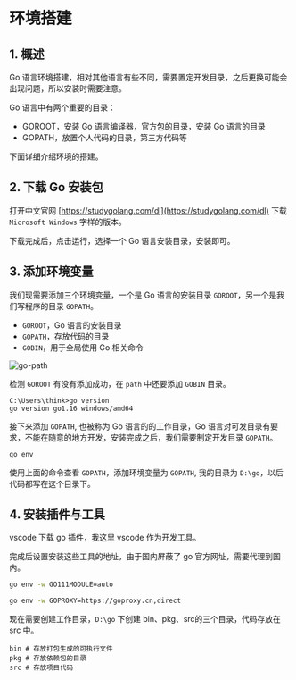 # 环境搭建

## 1. 概述

Go 语言环境搭建，相对其他语言有些不同，需要置定开发目录，之后更换可能会出现问题，所以安装时需要注意。

Go 语言中有两个重要的目录：

- GOROOT，安装 Go 语言编译器，官方包的目录，安装 Go 语言的目录
- GOPATH，放置个人代码的目录，第三方代码等

下面详细介绍环境的搭建。

## 2. 下载 Go 安装包

打开中文官网 [https://studygolang.com/dl](https://studygolang.com/dl) 下载 `Microsoft Windows` 字样的版本。

下载完成后，点击运行，选择一个 Go 语言安装目录，安装即可。

## 3. 添加环境变量

我们现需要添加三个环境变量，一个是 Go 语言的安装目录 `GOROOT`，另一个是我们写程序的目录 `GOPATH`。

- `GOROOT`，Go 语言的安装目录
- `GOPATH`，存放代码的目录
- `GOBIN`，用于全局使用 Go 相关命令

![go-path](go-path.png)

检测 `GOROOT` 有没有添加成功，在 `path` 中还要添加 `GOBIN` 目录。

```text
C:\Users\think>go version
go version go1.16 windows/amd64
```

接下来添加 `GOPATH`, 也被称为 Go 语言的的工作目录，Go 语言对可发目录有要求，不能在随意的地方开发，安装完成之后，我们需要制定开发目录 `GOPATH`。

```bash
go env
```

使用上面的命令查看 `GOPATH`，添加环境变量为 `GOPATH`, 我的目录为 `D:\go`，以后代码都写在这个目录下。

## 4. 安装插件与工具

vscode 下载 go 插件，我这里 vscode 作为开发工具。

完成后设置安装这些工具的地址，由于国内屏蔽了 go 官方网址，需要代理到国内。

```bash
go env -w GO111MODULE=auto

go env -w GOPROXY=https://goproxy.cn,direct
```

现在需要创建工作目录，`D:\go` 下创建 bin、pkg、src的三个目录，代码存放在 src 中。

```text
bin # 存放打包生成的可执行文件
pkg # 存放依赖包的目录
src # 存放项目代码
```

 
 <comment-comment/> 
 